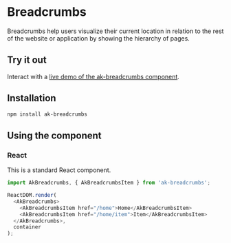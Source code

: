 # Breadcrumbs

Breadcrumbs help users visualize their current location in relation to the rest of the website or application by showing the hierarchy of pages.

## Try it out

Interact with a [live demo of the ak-breadcrumbs component](https://aui-cdn.atlassian.com/atlaskit/stories/ak-breadcrumbs/@VERSION@/).

## Installation

```sh
npm install ak-breadcrumbs
```

## Using the component

### React

This is a standard React component.

```js
import AkBreadcrumbs, { AkBreadcrumbsItem } from 'ak-breadcrumbs';

ReactDOM.render(
  <AkBreadcrumbs>
    <AkBreadcrumbsItem href="/home">Home</AkBreadcrumbsItem>
    <AkBreadcrumbsItem href="/home/item">Item</AkBreadcrumbsItem>
  </AkBreadcrumbs>,
  container
);
```
